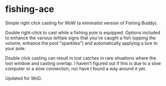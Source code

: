 # fishing-ace
Simple right click casting for WoW (a minimalist version of Fishing Buddy).

Double right-click to cast while a fishing pole is equipped. Options included to enhance the various telltale signs that you've caught a fish (upping the volume, enhance the pool "sparklies") and automatically applying a lure to your pole.

Double click casting can result in lost catches in rare situations where the loot window and casting overlap. I haven't figured out if this is due to a slow computer or a slow connection, nor have I found a way around it yet.

Updated for WoD.
